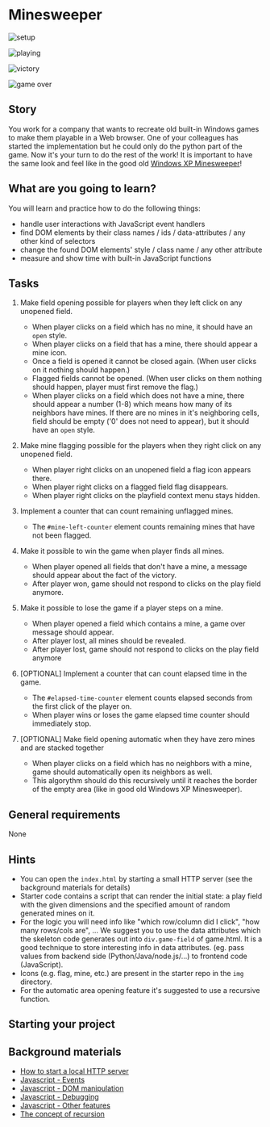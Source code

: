 # Minesweeper

![setup](printscreens/game_setup.png)

![playing](printscreens/game_play.png)

![victory](printscreens/game_won.png)

![game over](printscreens/game_over.png)




## Story

You work for a company that wants to recreate old built-in Windows games to make them playable in a Web browser.
One of your colleagues has started the implementation but he could only do the python part of the game. Now it's your turn to do the rest of the work!
It is important to have the same look and feel like in the good old [Windows XP Minesweeper](https://minesweeper.online/)!

## What are you going to learn?

You will learn and practice how to do the following things:

- handle user interactions with JavaScript event handlers
- find DOM elements by their class names / ids / data-attributes / any other kind of selectors
- change the found DOM elements' style / class name / any other attribute
- measure and show time with built-in JavaScript functions

## Tasks

1. Make field opening possible for players when they left click on any unopened field.
    - When player clicks on a field which has no mine, it should have an `open` style.
    - When player clicks on a field that has a mine, there should appear a mine icon.
    - Once a field is opened it cannot be closed again. (When user clicks on it nothing should happen.)
    - Flagged fields cannot be opened. (When user clicks on them nothing should happen, player must first remove the flag.)
    - When player clicks on a field which does not have a mine, there should appear a number (1-8) which means how many of its neighbors have mines. If there are no mines in it's neighboring cells, field should be empty ('0' does not need to appear), but it should have an `open` style.

2. Make mine flagging possible for the players when they right click on any unopened field.
    - When player right clicks on an unopened field a flag icon appears there.
    - When player right clicks on a flagged field flag disappears.
    - When player right clicks on the playfield context menu stays hidden.

3. Implement a counter that can count remaining unflagged mines.
    - The `#mine-left-counter` element counts remaining mines that have not been flagged.

4. Make it possible to win the game when player finds all mines.
    - When player opened all fields that don't have a mine, a message should appear about the fact of the victory.
    - After player won, game should not respond to clicks on the play field anymore.

5. Make it possible to lose the game if a player steps on a mine.
    - When player opened a field which contains a mine, a game over message should appear.
    - After player lost, all mines should be revealed.
    - After player lost, game should not respond to clicks on the play field anymore

6. [OPTIONAL] Implement a counter that can count elapsed time in the game.
    - The `#elapsed-time-counter` element counts elapsed seconds from the first click of the player on.
    - When player wins or loses the game elapsed time counter should immediately stop.

7. [OPTIONAL] Make field opening automatic when they have zero mines and are stacked together
    - When player clicks on a field which has no neighbors with a mine, game should automatically open its neighbors as well.
    - This algorythm should do this recursively until it reaches the border of the empty area (like in good old Windows XP Minesweeper).

## General requirements

None

## Hints

- You can open the `index.html` by starting a small HTTP server
  (see the background materials for details)
- Starter code contains a script that can render the initial state: 
  a play field with the given dimensions and the specified amount of random generated mines on it.
- For the logic you will need info like "which row/column did I click", "how many rows/cols are", ... 
  We suggest you to use the data attributes which the skeleton code generates out into
  `div.game-field` of game.html.
  It is a good technique to store interesting info in data attributes. 
  (eg. pass values from backend side (Python/Java/node.js/...) to frontend code (JavaScript).
- Icons (e.g. flag, mine, etc.) are present in the starter repo in the `img` directory.
- For the automatic area opening feature it's suggested to use a recursive function.

## Starting your project



## Background materials

- <i class="far fa-exclamation"></i> [How to start a local HTTP server](/pages/tools/serve-files)
- <i class="far fa-exclamation"></i> [Javascript - Events](/pages/javascript/javascript-events)
- <i class="far fa-exclamation"></i> [Javascript - DOM manipulation](/pages/javascript/javascript-dom)
- <i class="far fa-exclamation"></i> [Javascript - Debugging](/pages/javascript/javascript-debugging)
- <i class="far fa-exclamation"></i> [Javascript - Other features](/pages/javascript/javascript-other-features)
- <i class="far fa-video"></i> [The concept of recursion](https://www.youtube.com/watch?v=vPEJSJMg4jY)
